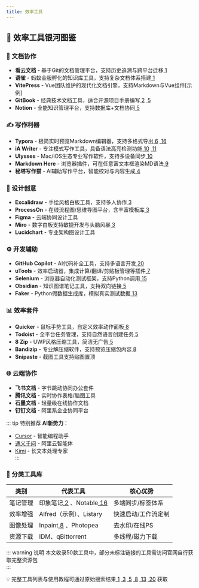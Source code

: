 ```yaml
---
title: 效率工具
---
```



## 🌟 效率工具银河图鉴

### 📝 文档协作
- **看云文档** - 基于Git的文档管理平台，支持历史追溯与跨平台迁移[⁠⁣ ⁠⁣<font sizeToken=common_footnote_text_style__font_size backgroundColorToken=common_gray6_color colorTokenV2=common_level3_base_color>1</font>](https://m.blog.csdn.net/networken/article/details/104720845)   
- **语雀** - 蚂蚁金服孵化的知识库工具，支持复杂文档体系搭建[⁠⁣ ⁠⁣<font sizeToken=common_footnote_text_style__font_size backgroundColorToken=common_gray6_color colorTokenV2=common_level3_base_color>1</font>](https://m.blog.csdn.net/networken/article/details/104720845)   
- **VitePress** - Vue团队维护的现代化文档引擎，支持Markdown与Vue组件[示例]
- **GitBook** - 经典技术文档工具，适合开源项目手册编写[⁠⁣ ⁠⁣<font sizeToken=common_footnote_text_style__font_size backgroundColorToken=common_gray6_color colorTokenV2=common_level3_base_color>2</font>](https://www.cnblogs.com/mliangchen/articles/9865534.html) [⁠⁣ ⁠⁣<font sizeToken=common_footnote_text_style__font_size backgroundColorToken=common_gray6_color colorTokenV2=common_level3_base_color>5</font>](https://zhidao.baidu.com/question/1058049583334471619.html) 
- **Notion** - 全能知识管理平台，支持数据库+文档协同[⁠⁣ ⁠⁣<font sizeToken=common_footnote_text_style__font_size backgroundColorToken=common_gray6_color colorTokenV2=common_level3_base_color>5</font>](https://zhidao.baidu.com/question/1058049583334471619.html) 

### ✍️ 写作利器
- **Typora** - 极简实时预览Markdown编辑器，支持多格式导出[⁠⁣ ⁠⁣<font sizeToken=common_footnote_text_style__font_size backgroundColorToken=common_gray6_color colorTokenV2=common_level3_base_color>6</font>](https://baijiahao.baidu.com/s?id=1760484719177650829) [⁠⁣ ⁠⁣<font sizeToken=common_footnote_text_style__font_size backgroundColorToken=common_gray6_color colorTokenV2=common_level3_base_color>16</font>](https://m.blog.csdn.net/molangmolang/article/details/137011643)   
- **iA Writer** - 专注模式写作工具，具备语法高亮检测功能[⁠⁣ ⁠⁣<font sizeToken=common_footnote_text_style__font_size backgroundColorToken=common_gray6_color colorTokenV2=common_level3_base_color>10</font>](https://www.ifanr.com/app/665209) [⁠⁣ ⁠⁣<font sizeToken=common_footnote_text_style__font_size backgroundColorToken=common_gray6_color colorTokenV2=common_level3_base_color>11</font>](https://neo-static.sspai.com/post/40358)   
- **Ulysses** - Mac/iOS生态专业写作软件，支持多设备同步[⁠⁣ ⁠⁣<font sizeToken=common_footnote_text_style__font_size backgroundColorToken=common_gray6_color colorTokenV2=common_level3_base_color>10</font>](https://www.ifanr.com/app/665209)   
- **Markdown Here** - 浏览器插件，可在任意富文本框渲染MD语法[⁠⁣ ⁠⁣<font sizeToken=common_footnote_text_style__font_size backgroundColorToken=common_gray6_color colorTokenV2=common_level3_base_color>9</font>](http://www.360doc.cn/article/7872436_568236177.html)   
- **秘塔写作猫** - AI辅助写作平台，智能校对与内容生成[⁠⁣ ⁠⁣<font sizeToken=common_footnote_text_style__font_size backgroundColorToken=common_gray6_color colorTokenV2=common_level3_base_color>4</font>](https://www.toutiao.com/article/7215911457161200161/) 

### 🎨 设计创意
- **Excalidraw** - 手绘风格白板工具，支持多人协作[⁠⁣ ⁠⁣<font sizeToken=common_footnote_text_style__font_size backgroundColorToken=common_gray6_color colorTokenV2=common_level3_base_color>3</font>](https://m.blog.csdn.net/w20101310/article/details/122364524)   
- **ProcessOn** - 在线流程图/思维导图平台，含丰富模板库[⁠⁣ ⁠⁣<font sizeToken=common_footnote_text_style__font_size backgroundColorToken=common_gray6_color colorTokenV2=common_level3_base_color>3</font>](https://m.blog.csdn.net/w20101310/article/details/122364524)   
- **Figma** - 云端协同设计工具  
- **Miro** - 数字白板支持敏捷开发与头脑风暴[⁠⁣ ⁠⁣<font sizeToken=common_footnote_text_style__font_size backgroundColorToken=common_gray6_color colorTokenV2=common_level3_base_color>3</font>](https://m.blog.csdn.net/w20101310/article/details/122364524)   
- **Lucidchart** - 专业架构图设计工具

### ⚙️ 开发辅助
- **GitHub Copilot** - AI代码补全工具，支持多语言开发[⁠⁣ ⁠⁣<font sizeToken=common_footnote_text_style__font_size backgroundColorToken=common_gray6_color colorTokenV2=common_level3_base_color>20</font>](http://www.sctu.edu.cn/xxzx/info/1003/2463.htm)   
- **uTools** - 效率启动器，集成计算/翻译/剪贴板管理等插件[⁠⁣ ⁠⁣<font sizeToken=common_footnote_text_style__font_size backgroundColorToken=common_gray6_color colorTokenV2=common_level3_base_color>7</font>](https://cloud.tencent.com/developer/article/2168378)   
- **Selenium** - 浏览器自动化测试框架，支持Python调用[⁠⁣ ⁠⁣<font sizeToken=common_footnote_text_style__font_size backgroundColorToken=common_gray6_color colorTokenV2=common_level3_base_color>15</font>](https://www.toutiao.com/article/7126460664835228190)   
- **Obsidian** - 知识图谱笔记工具，支持双向链接[⁠⁣ ⁠⁣<font sizeToken=common_footnote_text_style__font_size backgroundColorToken=common_gray6_color colorTokenV2=common_level3_base_color>5</font>](https://zhidao.baidu.com/question/1058049583334471619.html)   
- **Faker** - Python假数据生成库，模拟真实测试数据[⁠⁣ ⁠⁣<font sizeToken=common_footnote_text_style__font_size backgroundColorToken=common_gray6_color colorTokenV2=common_level3_base_color>13</font>](http://www.163.com/dy/article/HE4GPJDK0552RM9X.html) 

### 📊 效率套件
- **Quicker** - 鼠标手势工具，自定义效率动作面板[⁠⁣ ⁠⁣<font sizeToken=common_footnote_text_style__font_size backgroundColorToken=common_gray6_color colorTokenV2=common_level3_base_color>8</font>](https://www.bilibili.com/read/cv36600470/)   
- **Todoist** - 全平台任务管理，支持自然语言创建任务[⁠⁣ ⁠⁣<font sizeToken=common_footnote_text_style__font_size backgroundColorToken=common_gray6_color colorTokenV2=common_level3_base_color>5</font>](https://zhidao.baidu.com/question/1058049583334471619.html)   
- **8 Zip** - UWP风格压缩工具，简洁无广告[⁠⁣ ⁠⁣<font sizeToken=common_footnote_text_style__font_size backgroundColorToken=common_gray6_color colorTokenV2=common_level3_base_color>5</font>](https://zhidao.baidu.com/question/1058049583334471619.html)   
- **Bandizip** - 专业解压缩软件，支持预览压缩包内容[⁠⁣ ⁠⁣<font sizeToken=common_footnote_text_style__font_size backgroundColorToken=common_gray6_color colorTokenV2=common_level3_base_color>8</font>](https://www.bilibili.com/read/cv36600470/)   
- **Snipaste** - 截图工具支持贴图置顶

### 🌐 云端协作
- **飞书文档** - 字节跳动协同办公套件  
- **腾讯文档** - 实时协作表格/脑图工具  
- **石墨文档** - 轻量级在线协作文档  
- **钉钉文档** - 阿里系企业协同平台

::: tip 特别推荐
**AI新势力**：  
- [Cursor](https://www.sctu.edu.cn/xxzx/info/1003/2463.htm) - 智能编程助手  
- [通义千问](https://www.sctu.edu.cn/xxzx/info/1003/2463.htm) - 阿里云智能体  
- [Kimi](https://www.sctu.edu.cn/xxzx/info/1003/2463.htm) - 长文本处理专家  
:::

### 🎯 分类工具库
| 类别       | 代表工具                      | 核心优势                |
|------------|-------------------------------|-------------------------|
| 笔记管理   | 印象笔记[⁠⁣ ⁠⁣<font sizeToken=common_footnote_text_style__font_size backgroundColorToken=common_gray6_color colorTokenV2=common_level3_base_color>2</font>](https://www.cnblogs.com/mliangchen/articles/9865534.html) 、Notable[⁠⁣ ⁠⁣<font sizeToken=common_footnote_text_style__font_size backgroundColorToken=common_gray6_color colorTokenV2=common_level3_base_color>16</font>](https://m.blog.csdn.net/molangmolang/article/details/137011643)       | 多端同步/标签体系       |
| 效率增强   | Alfred（示例）、Listary       | 快速启动/工作流定制     |
| 图像处理   | Inpaint[⁠⁣ ⁠⁣<font sizeToken=common_footnote_text_style__font_size backgroundColorToken=common_gray6_color colorTokenV2=common_level3_base_color>8</font>](https://www.bilibili.com/read/cv36600470/) 、Photopea          | 去水印/在线PS           |
| 资源下载   | IDM、qBittorrent              | 多线程/磁力下载         |

::: warning 说明
本文收录50款工具中，部分未标注链接的工具需访问官网自行获取完整资源包  
:::

💡 完整工具列表与使用教程可通过原始搜索结果[⁠⁣ ⁠⁣<font sizeToken=common_footnote_text_style__font_size backgroundColorToken=common_gray6_color colorTokenV2=common_level3_base_color>1</font>](https://m.blog.csdn.net/networken/article/details/104720845) [⁠⁣ ⁠⁣<font sizeToken=common_footnote_text_style__font_size backgroundColorToken=common_gray6_color colorTokenV2=common_level3_base_color>3</font>](https://m.blog.csdn.net/w20101310/article/details/122364524) [⁠⁣ ⁠⁣<font sizeToken=common_footnote_text_style__font_size backgroundColorToken=common_gray6_color colorTokenV2=common_level3_base_color>5</font>](https://zhidao.baidu.com/question/1058049583334471619.html) [⁠⁣ ⁠⁣<font sizeToken=common_footnote_text_style__font_size backgroundColorToken=common_gray6_color colorTokenV2=common_level3_base_color>8</font>](https://www.bilibili.com/read/cv36600470/) [⁠⁣ ⁠⁣<font sizeToken=common_footnote_text_style__font_size backgroundColorToken=common_gray6_color colorTokenV2=common_level3_base_color>13</font>](http://www.163.com/dy/article/HE4GPJDK0552RM9X.html) [⁠⁣ ⁠⁣<font sizeToken=common_footnote_text_style__font_size backgroundColorToken=common_gray6_color colorTokenV2=common_level3_base_color>20</font>](http://www.sctu.edu.cn/xxzx/info/1003/2463.htm) 获取
